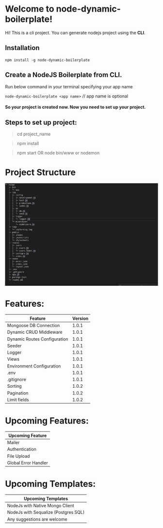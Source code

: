 # Welcome to node-dynamic-boilerplate!
Hi! This is a cli project. You can generate nodejs project using the **CLI**.


## Installation

`npm install -g node-dynamic-boilerplate`

## Create a NodeJS Boilerplate from CLI.

Run below command in your terminal specifying your app name

`node-dynamic-boilerplate <app name>` // app name is optional

#### So your project is created now. Now you need to set up your project.

## Steps to set up project:

> cd project_name

> npm install

> npm start OR node bin/www or nodemon


# Project Structure

![alt mongoose-project-structure-image](https://raw.githubusercontent.com/suri66/nodejs-cli-boilerplate/master/templates/mongoose/public/images/Mogoose-Project-Structure.png)


# Features:

|  Feature                    |   Version           |
|-----------------------------|---------------------|
|Mongoose DB Connection       |   1.0.1             |
|Dynamic CRUD Middleware      |   1.0.1             |
|Dynamic Routes Configuration |   1.0.1             |
|Seeder                       |   1.0.1             |
|Logger                       |   1.0.1             |
|Views                        |   1.0.1             |
|Environment Configuration    |   1.0.1             |
|.env                         |   1.0.1             |
|.gitignore                   |   1.0.1             |
|Sorting                      |   1.0.2             |
|Pagination                   |   1.0.2             |
|Limit fields                 |   1.0.2             |



# Upcoming Features:

|    Upcoming Feature     |
|-------------------------|
|Mailer                   |
|Authentication           |
|File Upload              |
|Global Error Handler     |


# Upcoming Templates:

|    Upcoming Templates               |
|-------------------------------------|
|NodeJs with Native Mongo Client      |
|NodeJs with Sequalize (Postgres SQL) |
|Any suggestions are welcome          |
